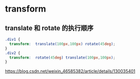 # transform

## translate 和 rotate 的执行顺序

```css
.div1 {
  transform:  translate(100px,100px) rotate(45deg);
}
.div2 {
  transform:  rotate(45deg) translate(100px,100px);
}
```

https://blog.csdn.net/weixin_46585382/article/details/130035401


